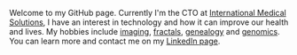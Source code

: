 Welcome to my GitHub page. Currently I'm the CTO at [International Medical Solutions](https://imstsvc.com/), I have an interest in technology and how it can improve our health and lives. My hobbies include [imaging](https://vittorioaccomazzi.github.io/Artist/index.html), [fractals](http://julia-live.s3-website-us-east-1.amazonaws.com/), [genealogy](https://accomazzo.org/) and [genomics](https://vittorioaccomazzi.github.io/snpsandme/). You can learn more and contact me on my [LinkedIn page](https://www.linkedin.com/in/Vittorio-Accomazzi/).

<!---
VittorioAccomazzi/VittorioAccomazzi is a ✨ special ✨ repository because its `README.md` (this file) appears on your GitHub profile.
You can click the Preview link to take a look at your changes.
--->

